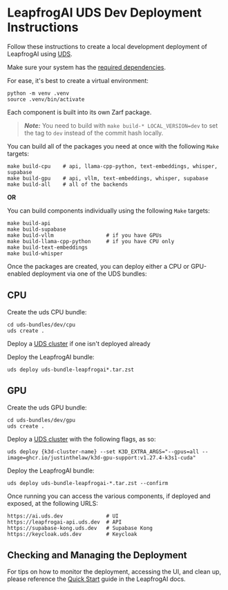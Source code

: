 # LeapfrogAI UDS Dev Deployment Instructions

Follow these instructions to create a local development deployment of LeapfrogAI using [UDS](https://github.com/defenseunicorns/uds-core).

Make sure your system has the [required dependencies](https://docs.leapfrog.ai/docs/local-deploy-guide/quick_start/#prerequisites).

For ease, it's best to create a virtual environment:

```shell
python -m venv .venv
source .venv/bin/activate
```

Each component is built into its own Zarf package.

> ***Note:*** You need to build with `make build-* LOCAL_VERSION=dev` to set the tag to `dev` instead of the commit hash locally.  

You can build all of the packages you need at once with the following `Make` targets:

```shell
make build-cpu    # api, llama-cpp-python, text-embeddings, whisper, supabase
make build-gpu    # api, vllm, text-embeddings, whisper, supabase
make build-all    # all of the backends
```

**OR**

You can build components individually using the following `Make` targets:

```shell
make build-api
make build-supabase
make build-vllm                 # if you have GPUs
make build-llama-cpp-python     # if you have CPU only
make build-text-embeddings
make build-whisper
```

Once the packages are created, you can deploy either a CPU or GPU-enabled deployment via one of the UDS bundles:

## CPU

Create the uds CPU bundle:
```shell
cd uds-bundles/dev/cpu
uds create .
```

Deploy a [UDS cluster](/README.md#uds) if one isn't deployed already

Deploy the LeapfrogAI bundle:
```shell
uds deploy uds-bundle-leapfrogai*.tar.zst
```

## GPU

Create the uds GPU bundle:
```shell
cd uds-bundles/dev/gpu
uds create .
```

Deploy a [UDS cluster](/README.md#uds) with the following flags, as so:

```shell
uds deploy {k3d-cluster-name} --set K3D_EXTRA_ARGS="--gpus=all --image=ghcr.io/justinthelaw/k3d-gpu-support:v1.27.4-k3s1-cuda"
```

Deploy the LeapfrogAI bundle:
```shell
uds deploy uds-bundle-leapfrogai-*.tar.zst --confirm
```

Once running you can access the various components, if deployed and exposed, at the following URLS:

```shell
https://ai.uds.dev              # UI
https://leapfrogai-api.uds.dev  # API
https://supabase-kong.uds.dev   # Supabase Kong
https://keycloak.uds.dev        # Keycloak
```

## Checking and Managing the Deployment

For tips on how to monitor the deployment, accessing the UI, and clean up, please reference the [Quick Start](https://docs.leapfrog.ai/docs/local-deploy-guide/quick_start/#checking-deployment) guide in the LeapfrogAI docs.
